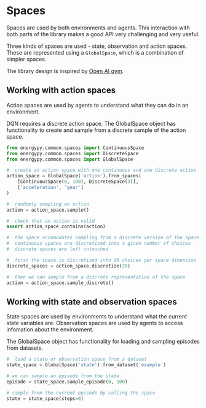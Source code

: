 # Spaces 

Spaces are used by both environments and agents.  This interaction with both parts of the library makes a good API very challenging and very useful.

Three kinds of spaces are used - state, observation and action spaces.  These are represented using a `GlobalSpace`, which is a combination of simpler spaces.

The library design is inspired by [Open AI gym](https://github.com/openai/gym/tree/master/gym/spaces).

## Working with action spaces

Action spaces are used by agents to understand what they can do in an environment.

DQN requires a discrete action space.  The GlobalSpace object has functionality to create and sample from a discrete sample of the action space.

```python
from energypy.common.spaces import ContinuousSpace
from energypy.common.spaces import DiscreteSpace
from energypy.common.spaces import GlobalSpace

#  create an action space with one continuous and one discrete action
action_space = GlobalSpace('action').from_spaces(
    [ContinuousSpace(0, 100), DiscreteSpace(3)],
    ['acceleration', 'gear']
)

#  randomly sampling an action
action = action_space.sample()

#  check that an action is valid
assert action_space.contains(action)

#  the space accomodates sampling from a discrete version of the space
#  continuous spaces are discretized into a given number of choices
#  discrete spaces are left untouched

#  first the space is discretized into 20 choices per space dimension 
discrete_spaces = action_space.discretize(20)

#  then we can sample from a discrete representation of the space
action = action_space.sample_discrete()
```
## Working with state and observation spaces

State spaces are used by environments to understand what the current state variables are.  Observation spaces are used by agents to access infomation about the environment.
 
The GlobalSpace object has functionality for loading and sampling episodes from datasets.

```python
#  load a state or observation space from a dataset
state_space = GlobalSpace('state').from_dataset('example')

# we can sample an episode from the state
episode = state_space.sample_episode(0, 100)

# sample from the current episode by calling the space
state = state_space(steps=0)
```
